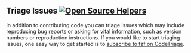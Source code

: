 ## Triage Issues [![Open Source Helpers](https://www.codetriage.com/junegunn/fzf/badges/users.svg)](https://www.codetriage.com/junegunn/fzf)

In addition to contributing code you can triage issues which may include reproducing bug reports or asking for vital information, such as version numbers or reproduction instructions. If you would like to start triaging issues, one easy way to get started is to [subscribe to fzf on CodeTriage](https://www.codetriage.com/junegunn/fzf).
